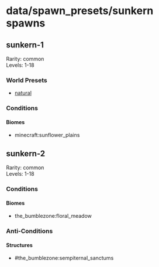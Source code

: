 # data/spawn_presets/sunkern spawns  
  
## sunkern-1  
Rarity: common  
Levels: 1-18  
  
### World Presets  
* [natural](/data/world_presets/natural.md)  
  
### Conditions  
  
#### Biomes  
  * minecraft:sunflower_plains
  
  
## sunkern-2  
Rarity: common  
Levels: 1-18  
  
### Conditions  
  
#### Biomes  
  * the_bumblezone:floral_meadow
  
  
### Anti-Conditions  
  
#### Structures  
  * #the_bumblezone:sempiternal_sanctums
  
